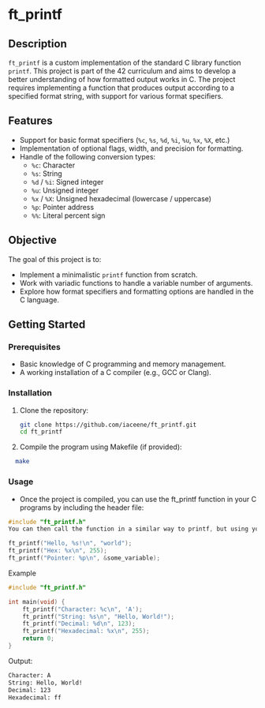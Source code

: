 # ft_printf

## Description

`ft_printf` is a custom implementation of the standard C library function `printf`. This project is part of the 42 curriculum and aims to develop a better understanding of how formatted output works in C. The project requires implementing a function that produces output according to a specified format string, with support for various format specifiers.

## Features
- Support for basic format specifiers (`%c`, `%s`, `%d`, `%i`, `%u`, `%x`, `%X`, etc.)
- Implementation of optional flags, width, and precision for formatting.
- Handle of the following conversion types:
  - `%c`: Character
  - `%s`: String
  - `%d` / `%i`: Signed integer
  - `%u`: Unsigned integer
  - `%x` / `%X`: Unsigned hexadecimal (lowercase / uppercase)
  - `%p`: Pointer address
  - `%%`: Literal percent sign

## Objective
The goal of this project is to:
- Implement a minimalistic `printf` function from scratch.
- Work with variadic functions to handle a variable number of arguments.
- Explore how format specifiers and formatting options are handled in the C language.

## Getting Started

### Prerequisites
- Basic knowledge of C programming and memory management.
- A working installation of a C compiler (e.g., GCC or Clang).

### Installation
1. Clone the repository:
   ```bash
   git clone https://github.com/iaceene/ft_printf.git
   cd ft_printf
2. Compile the program using Makefile (if provided):
```bash
  make
```
### Usage
- Once the project is compiled, you can use the ft_printf function in your C programs by including the header file:
```c
#include "ft_printf.h"
You can then call the function in a similar way to printf, but using your own custom implementation:
```
```c
ft_printf("Hello, %s!\n", "world");
ft_printf("Hex: %x\n", 255);
ft_printf("Pointer: %p\n", &some_variable);
```
Example
```c
#include "ft_printf.h"

int main(void) {
    ft_printf("Character: %c\n", 'A');
    ft_printf("String: %s\n", "Hello, World!");
    ft_printf("Decimal: %d\n", 123);
    ft_printf("Hexadecimal: %x\n", 255);
    return 0;
}
```

Output:
```bash
Character: A
String: Hello, World!
Decimal: 123
Hexadecimal: ff
```
